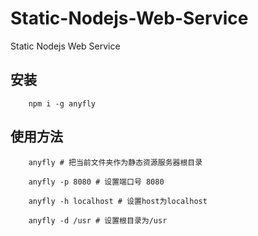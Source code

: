 # Static-Nodejs-Web-Service

Static Nodejs Web Service

## 安装

```
    npm i -g anyfly
```

## 使用方法

```
    anyfly # 把当前文件夹作为静态资源服务器根目录

    anyfly -p 8080 # 设置端口号 8080

    anyfly -h localhost # 设置host为localhost

    anyfly -d /usr # 设置根目录为/usr
```
